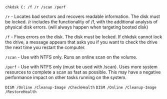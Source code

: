 `chkdsk C: /f /r /scan /perf`

`/r` - Locates bad sectors and recovers readable information. The disk must be locked. /r includes the functionality of /f, with the additional analysis of physical disk errors.  (will always happen when targeting booted disk) 

`/f` - Fixes errors on the disk. The disk must be locked. If chkdsk cannot lock the drive, a message appears that asks you if you want to check the drive the next time you restart the computer.

`/scan` - Use with NTFS only. Runs an online scan on the volume.

`/perf` - Use with NTFS only (must be used with /scan). Uses more system resources to complete a scan as fast as possible. This may have a negative performance impact on other tasks running on the system. 

`DISM /Online /Cleanup-Image /CheckHealth`
`DISM /Online /Cleanup-Image /RestoreHealth`
